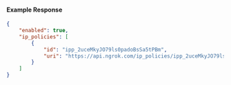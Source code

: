 <!-- Code generated for API Clients. DO NOT EDIT. -->

#### Example Response

```json
{
	"enabled": true,
	"ip_policies": [
		{
			"id": "ipp_2uceMkyJO79ls0padoBsSa5tPBm",
			"uri": "https://api.ngrok.com/ip_policies/ipp_2uceMkyJO79ls0padoBsSa5tPBm"
		}
	]
}
```
